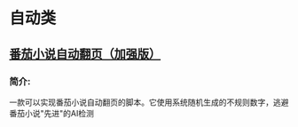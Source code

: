 # 自动类

## [番茄小说自动翻页（加强版）](https://github.com/redball1017/Android-script/blob/master/%E8%87%AA%E5%8A%A8%E7%B1%BB/%E7%95%AA%E8%8C%84%E5%B0%8F%E8%AF%B4%E8%87%AA%E5%8A%A8%E7%BF%BB%E9%A1%B5%EF%BC%88%E5%8A%A0%E5%BC%BA%E7%89%88%EF%BC%89.bat)

### 简介:

一款可以实现番茄小说自动翻页的脚本。它使用系统随机生成的不规则数字，逃避番茄小说"先进"的AI检测